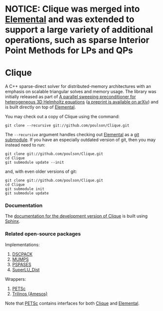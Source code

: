 # NOTICE: Clique was merged into [Elemental](http://github.com/elemental/Elemental) and was extended to support a large variety of additional operations, such as sparse Interior Point Methods for LPs and QPs

# Clique


A C++ sparse-direct solver for distributed-memory architectures with an 
emphasis on scalable triangular solves and memory usage.
The library was initially released as part of 
[A parallel sweeping preconditioner for heterogeneous 3D Helmholtz equations](http://epubs.siam.org/doi/abs/10.1137/120871985) ([a preprint is available on arXiv](http://arxiv.org/abs/1204.0111)) and is built directly on top of 
[Elemental](http://github.com/poulson/Elemental).

You may check out a copy of Clique using the command:

    git clone --recursive git://github.com/poulson/Clique.git

The ``--recursive`` argument handles checking out [Elemental](http://github.com/poulson/Elemental) as a [git submodule](http://git-scm.com/book/en/Git-Tools-Submodules). If you have an especially outdated version of git, then you may 
instead need to run:

    git clone git://github.com/poulson/Clique.git
    cd Clique
    git submodule update --init

and, with even older versions of git:

    git clone git://github.com/poulson/Clique.git
    cd Clique
    git submodule init
    git submodule update

### Documentation

The [documentation for the development version of Clique](http://poulson.github.com/Clique) is built using [Sphinx](http://sphinx.pocoo.org).

### Related open-source packages

Implementations:

1. [DSCPACK](http://www.cse.psu.edu/~raghavan/Dscpack/)
2. [MUMPS](http://graal.ens-lyon.fr/MUMPS/)
3. [PSPASES](http://www-users.cs.umn.edu/~mjoshi/pspases/)
4. [SuperLU_Dist](http://crd-legacy.lbl.gov/~xiaoye/SuperLU/)

Wrappers:

1. [PETSc](https://www.mcs.anl.gov/petsc/)
2. [Trilinos (Amesos)](http://trilinos.sandia.gov/packages/amesos/)

Note that [PETSc](https://www.mcs.anl.gov/petsc/) contains interfaces for both 
[Clique](http://github.com/poulson/Clique.git) and 
[Elemental](http://github.com/poulson/Elemental.git).
